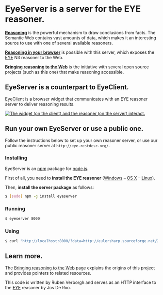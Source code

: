 # EyeServer is a server for the EYE reasoner.

[**Reasoning**](http://n3.restdesc.org/) is the powerful mechanism to draw conclusions from facts.
The Semantic Web contains vast amounts of data,
which makes it an interesting source to use with one of several available reasoners.

[**Reasoning in your browser**](https://github.com/RubenVerborgh/EyeClient) is possible with this server, which exposes the [EYE](http://eulersharp.sourceforge.net/) N3 reasoner to the Web.

[**Bringing reasoning to the Web**](http://reasoning.restdesc.org/) is the initiative with several open source projects (such as this one) that make reasoning accessible.

## EyeServer is a counterpart to EyeClient.
[EyeClient](https://github.com/RubenVerborgh/EyeClient) is a browser widget that communicates with an EYE reasoner server to deliver reasoning results.

[![The widget (on the client) and the reasoner (on the server) interact.](http://reasoning.restdesc.org/images/reasoner-client-server.png)](http://reasoning.restdesc.org/)

## Run your own EyeServer or use a public one.
Follow the instructions below to set up your own reasoner server,
or use our public reasoner server at `http://eye.restdesc.org/`.

### Installing
EyeServer is an [npm](http://npmjs.org/) package for [node.js](http://nodejs.org/).

First of all, you need to **install the EYE reasoner** ([Windows](http://eulersharp.sourceforge.net/README.Windows) – [OS X](http://eulersharp.sourceforge.net/README.MacOSX) – [Linux](http://eulersharp.sourceforge.net/README.Linux)).

Then, **install the server package** as follows:

``` bash
$ [sudo] npm -g install eyeserver
```

### Running

``` bash
$ eyeserver 8000
```

### Using

``` bash
$ curl "http://localhost:8000/?data=http://eulersharp.sourceforge.net/2003/03swap/socrates.n3&query=http://eulersharp.sourceforge.net/2003/03swap/socratesF.n3"
```

## Learn more.

The [Bringing reasoning to the Web](http://reasoning.restdesc.org/) page explains the origins of this project and provides pointers to related resources.

This code is written by Ruben Verborgh and serves as an HTTP interface to the [EYE](http://eulersharp.sourceforge.net/) reasoner by Jos De Roo.
